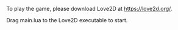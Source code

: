 To play the game, please download Love2D at https://love2d.org/.

Drag main.lua to the Love2D executable to start.
